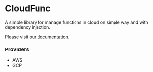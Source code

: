 # CloudFunc
A simple library for manage functions in cloud on simple way and with dependency injection.

Please visit [our documentation](gg).

### Providers

 - AWS
 - GCP